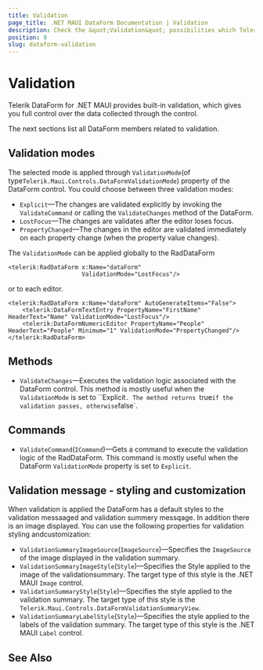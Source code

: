 ```yaml
---
title: Validation
page_title: .NET MAUI DataForm Documentation | Validation
description: Check the &quot;Validation&quot; possibilities which Telerik DataForm for .NET MAUI control provides.
position: 9
slug: dataform-validation
---
```


# Validation

Telerik DataForm for .NET MAUI provides built-in validation, which gives you full control over the data collected through the control. 

The next sections list all DataForm members related to validation.

## Validation modes

The selected mode is applied through `ValidationMode`(of type`Telerik.Maui.Controls.DataFormValidationMode`) property of the DataForm control. You could choose between three validation modes:

* `Explicit`&mdash;The changes are validated explicitly by invoking the `ValidateCommand` or calling the `ValidateChanges` method of the DataForm.
* `LostFocus`&mdash;The changes are validates after the editor loses focus.
* `PropertyChanged`&mdash;The changes in the editor are validated immediately on each property change (when the property value changes).

The `ValidationMode` can be applied globally to the RadDataForm 

```XAML
<telerik:RadDataForm x:Name="dataForm"
                     ValidationMode="LostFocus"/>
```

or to each editor. 

```XAML
<telerik:RadDataForm x:Name="dataForm" AutoGenerateItems="False">
    <telerik:DataFormTextEntry PropertyName="FirstName" HeaderText="Name" ValidationMode="LostFocus"/>
    <telerik:DataFormNumericEditor PropertyName="People" HeaderText="People" Minimum="1" ValidationMode="PropertyChanged"/>
</telerik:RadDataForm>
```

## Methods

* `ValidateChanges`&mdash;Executes the validation logic associated with the DataForm control. This method is mostly useful when the `ValidationMode` is set to ``Explicit`.
The method returns `true` if the validation passes, otherwise `false`.

## Commands

* `ValidateCommand`(`ICommand`)&mdash;Gets a command to execute the validation logic of the RadDataForm. This command is mostly useful when the DataForm `ValidationMode` property is set to `Explicit`.

## Validation message - styling and customization

When validation is applied the DataForm has a default styles to the validation messaaged and validation summery messqage. In addition there is an image displayed. You can use the following properties for validation styling andcustomization:

* `ValidationSummaryImageSource`(`ImageSource`)&mdash;Specifies the `ImageSource` of the image displayed in the validation summary.
* `ValidationSummaryImageStyle`(`Style`)&mdash;Specifies the Style applied to the image of the validationsummary. The target type of this style is the .NET MAUI `Image` control.
* `ValidationSummaryStyle`(`Style`)&mdash;Specifies the style applied to the validation summary. The target type of this style is the `Telerik.Maui.Controls.DataFormValidationSummaryView`.         
* `ValidationSummaryLabelStyle`(`Style`)&mdash;Specifies the style applied to the labels of the validation summary. The target type of this style is the .NET MAUI `Label` control.
        

## See Also

